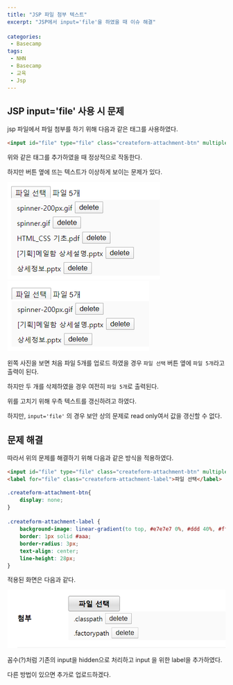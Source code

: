 ```yaml
---
title: "JSP 파일 첨부 텍스트"
excerpt: "JSP에서 input='file'을 하였을 때 이슈 해결"

categories:
 - Basecamp
tags:
 - NHN
 - Basecamp
 - 교육
 - Jsp
---
```




## JSP input='file' 사용 시 문제

jsp 파일에서 파일 첨부를 하기 위해 다음과 같은 태그를 사용하였다.

```html
<input id="file" type="file" class="createform-attachment-btn" multiple />
```

위와 같은 태그를 추가하였을 때 정상적으로 작동한다.

하지만 버튼 옆에 뜨는 텍스트가 이상하게 보이는 문제가 있다.



![file-upload-bug](../images/file-upload-bug.png)![file-upload-bug-1](../images/file-upload-bug1.png)



왼쪽 사진을 보면 처음 파일 5개를 업로드 하였을 경우 `파일 선택` 버튼 옆에 `파일 5개`라고 출력이 된다.

하지만 두 개를 삭제하였을 경우 여전히 `파일 5개`로 출력된다.

위를 고치기 위해 우측 텍스트를 갱신하려고 하였다.

하지만, `input='file'` 의 경우 보안 상의 문제로 read only여서 값을 갱신할 수 없다.



## 문제 해결

따라서 위의 문제를 해결하기 위해 다음과 같은 방식을 적용하였다.

```html
<input id="file" type="file" class="createform-attachment-btn" multiple />
<label for="file" class="createform-attachment-label">파일 선택</label>
```

```css
.createform-attachment-btn{
	display: none;
}

.createform-attachment-label {
	background-image: linear-gradient(to top, #e7e7e7 0%, #ddd 40%, #fff 100%);
    border: 1px solid #aaa;
    border-radius: 3px;
    text-align: center;
    line-height: 28px;
}
```



적용된 화면은 다음과 같다.

![file-upload-bug-fix](../images/file-upload-bug-fix.png)



꼼수(?)처럼 기존의 input을 hidden으로 처리하고 input 을 위한 label을 추가하였다.

다른 방법이 있으면 추가로 업로드하겠다.